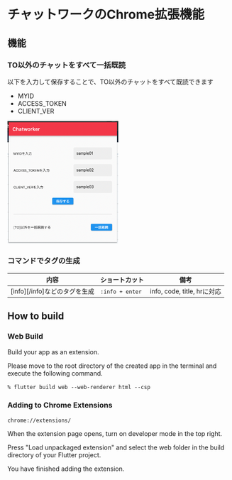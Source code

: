 # チャットワークのChrome拡張機能

## 機能

### TO以外のチャットをすべて一括既読

以下を入力して保存することで、TO以外のチャットをすべて既読できます

- MYID
- ACCESS_TOKEN
- CLIENT_VER

<img src="/assets/images_github/chatworker_1.png" width="250px">

### コマンドでタグの生成

内容 | ショートカット | 備考
--- | --- | ---
[info][/info]などのタグを生成 | `:info + enter` | info, code, title, hrに対応

## How to build

### Web Build

Build your app as an extension.

Please move to the root directory of the created app in the terminal and execute the following command.

```
% flutter build web --web-renderer html --csp
```

### Adding to Chrome Extensions

```
chrome://extensions/
```

When the extension page opens, turn on developer mode in the top right.

Press "Load unpackaged extension" and select the web folder in the build directory of your Flutter project.

You have finished adding the extension.

